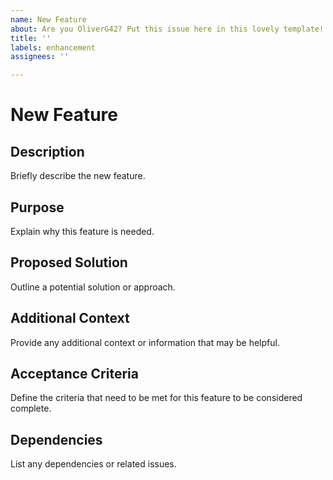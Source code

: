 ```yaml
---
name: New Feature
about: Are you OliverG42? Put this issue here in this lovely template!
title: ''
labels: enhancement
assignees: ''

---
```


# New Feature

## Description

Briefly describe the new feature.

## Purpose

Explain why this feature is needed.

## Proposed Solution

Outline a potential solution or approach.

## Additional Context

Provide any additional context or information that may be helpful.

## Acceptance Criteria

Define the criteria that need to be met for this feature to be considered complete.

## Dependencies

List any dependencies or related issues.
